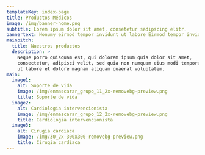```yaml
---
templateKey: index-page
title: Productos Médicos
image: /img/banner-home.png
subtitle: Lorem ipsum dolor sit amet, consetetur sadipscing elitr.
bannertext: Nonumy eirmod tempor invidunt ut labore Eirmod tempor invidunt ut labore.
mainpitch:
  title: Nuestros productos
  description: >
    Neque porro quisquam est, qui dolorem ipsum quia dolor sit amet,
    consectetur, adipisci velit, sed quia non numquam eius modi tempora incidunt
    ut labore et dolore magnam aliquam quaerat voluptatem. 
main:
  image1:
    alt: Soporte de vida
    image: /img/enmascarar_grupo_11_2x-removebg-preview.png
    title: Soporte de vida
  image2:
    alt: Cardiologia intervencionista
    image: /img/enmascarar_grupo_12_2x-removebg-preview.png
    title: Cardiologia intervencionista
  image3:
    alt: Cirugia cardiaca
    image: /img/30_2x-300x300-removebg-preview.png
    title: Cirugia cardiaca
---
```


